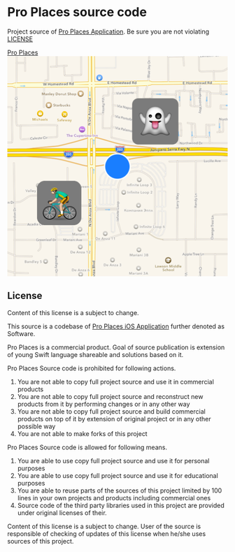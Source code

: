 Pro Places source code
======================

Project source of [Pro Places Application](https://itunes.apple.com/us/app/pro-places/id948166579). Be sure you are not violating [LICENSE](LICENSE)

[Pro Places ![Pro Places](https://raw.githubusercontent.com/famer/Pro-Places/public/Artwork/Icons/Icon_1024_3.png)](https://itunes.apple.com/us/app/pro-places/id948166579)

License
-------------------

Content of this license is a subject to change.

This source is a codebase of [Pro Places iOS Application](https://itunes.apple.com/us/app/pro-places/id948166579) further denoted as Software.

Pro Places is a commercial product.
Goal of source publication is extension of young Swift language shareable and solutions based on it.

Pro Places Source code is prohibited for following actions.

1. You are not able to copy full project source and use it in commercial products
2. You are not able to copy full project source and reconstruct new products from it by performing changes or in any other way
3. You are not able to copy full project source and build commercial products on top of it by extension of original project or in any other possible way
4. You are not able to make forks of this project

Pro Places Source code is allowed for following means.

1. You are able to use copy full project source and use it for personal purposes
2. You are able to use copy full project source and use it for educational purposes
3. You are able to reuse parts of the sources of this project limited by 100 lines in your own projects and products including commercial ones
4. Source code of the third party libraries used in this project are provided under original licenses of their.

Content of this license is a subject to change. User of the source is responsible of checking of updates of this license when he/she uses sources of this project.

